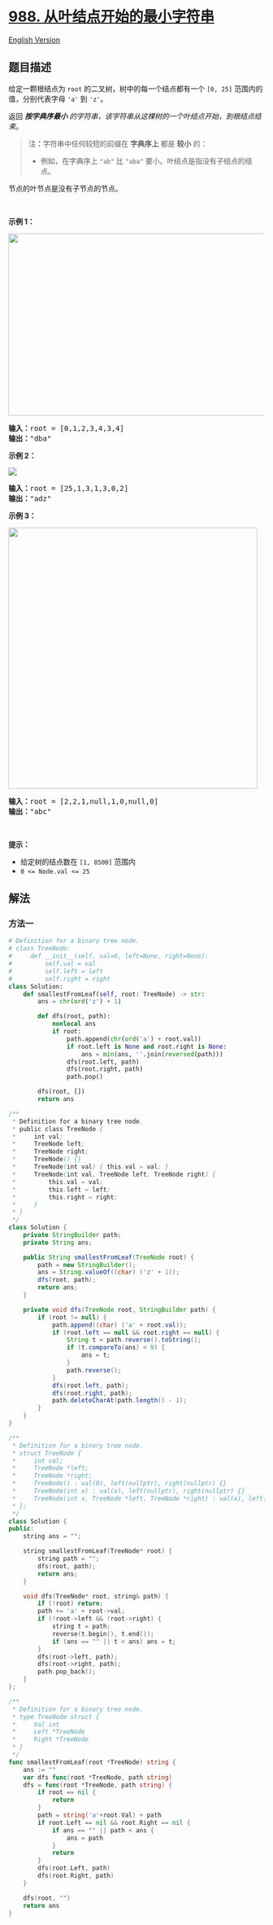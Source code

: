 # [988. 从叶结点开始的最小字符串](https://leetcode.cn/problems/smallest-string-starting-from-leaf)

[English Version](/solution/0900-0999/0988.Smallest%20String%20Starting%20From%20Leaf/README_EN.md)

<!-- tags:树,深度优先搜索,字符串,二叉树 -->

## 题目描述

<!-- 这里写题目描述 -->

<p>给定一颗根结点为&nbsp;<code>root</code>&nbsp;的二叉树，树中的每一个结点都有一个&nbsp;<code>[0, 25]</code>&nbsp;范围内的值，分别代表字母&nbsp;<code>'a'</code> 到&nbsp;<code>'z'</code>。</p>

<p>返回 <em><strong>按字典序最小</strong> 的字符串，该字符串从这棵树的一个叶结点开始，到根结点结束</em>。</p>

<blockquote>
<p>注<strong>：</strong>字符串中任何较短的前缀在 <strong>字典序上</strong> 都是 <strong>较小</strong> 的：</p>

<ul>
	<li>例如，在字典序上&nbsp;<code>"ab"</code> 比&nbsp;<code>"aba"</code>&nbsp;要小。叶结点是指没有子结点的结点。&nbsp;</li>
</ul>
</blockquote>

<p>节点的叶节点是没有子节点的节点。</p>

<p>&nbsp;</p>

<ol>
</ol>

<p><strong>示例 1：</strong></p>

<p><strong><img alt="" src="https://fastly.jsdelivr.net/gh/doocs/leetcode@main/solution/0900-0999/0988.Smallest%20String%20Starting%20From%20Leaf/images/tree1.png" style="height: 358px; width: 534px;" /></strong></p>

<pre>
<strong>输入：</strong>root = [0,1,2,3,4,3,4]
<strong>输出：</strong>"dba"
</pre>

<p><strong>示例 2：</strong></p>

<p><img src="https://fastly.jsdelivr.net/gh/doocs/leetcode@main/solution/0900-0999/0988.Smallest%20String%20Starting%20From%20Leaf/images/tree2.png" /></p>

<pre>
<strong>输入：</strong>root = [25,1,3,1,3,0,2]
<strong>输出：</strong>"adz"
</pre>

<p><strong>示例 3：</strong></p>

<p><img src="https://fastly.jsdelivr.net/gh/doocs/leetcode@main/solution/0900-0999/0988.Smallest%20String%20Starting%20From%20Leaf/images/tree3.png" style="height: 513px; width: 490px;" /></p>

<pre>
<strong>输入：</strong>root = [2,2,1,null,1,0,null,0]
<strong>输出：</strong>"abc"
</pre>

<p>&nbsp;</p>

<p><strong>提示：</strong></p>

<ul>
	<li>给定树的结点数在&nbsp;<code>[1, 8500]</code> 范围内</li>
	<li><code>0 &lt;= Node.val &lt;= 25</code></li>
</ul>

## 解法

### 方法一

<!-- tabs:start -->

```python
# Definition for a binary tree node.
# class TreeNode:
#     def __init__(self, val=0, left=None, right=None):
#         self.val = val
#         self.left = left
#         self.right = right
class Solution:
    def smallestFromLeaf(self, root: TreeNode) -> str:
        ans = chr(ord('z') + 1)

        def dfs(root, path):
            nonlocal ans
            if root:
                path.append(chr(ord('a') + root.val))
                if root.left is None and root.right is None:
                    ans = min(ans, ''.join(reversed(path)))
                dfs(root.left, path)
                dfs(root.right, path)
                path.pop()

        dfs(root, [])
        return ans
```

```java
/**
 * Definition for a binary tree node.
 * public class TreeNode {
 *     int val;
 *     TreeNode left;
 *     TreeNode right;
 *     TreeNode() {}
 *     TreeNode(int val) { this.val = val; }
 *     TreeNode(int val, TreeNode left, TreeNode right) {
 *         this.val = val;
 *         this.left = left;
 *         this.right = right;
 *     }
 * }
 */
class Solution {
    private StringBuilder path;
    private String ans;

    public String smallestFromLeaf(TreeNode root) {
        path = new StringBuilder();
        ans = String.valueOf((char) ('z' + 1));
        dfs(root, path);
        return ans;
    }

    private void dfs(TreeNode root, StringBuilder path) {
        if (root != null) {
            path.append((char) ('a' + root.val));
            if (root.left == null && root.right == null) {
                String t = path.reverse().toString();
                if (t.compareTo(ans) < 0) {
                    ans = t;
                }
                path.reverse();
            }
            dfs(root.left, path);
            dfs(root.right, path);
            path.deleteCharAt(path.length() - 1);
        }
    }
}
```

```cpp
/**
 * Definition for a binary tree node.
 * struct TreeNode {
 *     int val;
 *     TreeNode *left;
 *     TreeNode *right;
 *     TreeNode() : val(0), left(nullptr), right(nullptr) {}
 *     TreeNode(int x) : val(x), left(nullptr), right(nullptr) {}
 *     TreeNode(int x, TreeNode *left, TreeNode *right) : val(x), left(left), right(right) {}
 * };
 */
class Solution {
public:
    string ans = "";

    string smallestFromLeaf(TreeNode* root) {
        string path = "";
        dfs(root, path);
        return ans;
    }

    void dfs(TreeNode* root, string& path) {
        if (!root) return;
        path += 'a' + root->val;
        if (!root->left && !root->right) {
            string t = path;
            reverse(t.begin(), t.end());
            if (ans == "" || t < ans) ans = t;
        }
        dfs(root->left, path);
        dfs(root->right, path);
        path.pop_back();
    }
};
```

```go
/**
 * Definition for a binary tree node.
 * type TreeNode struct {
 *     Val int
 *     Left *TreeNode
 *     Right *TreeNode
 * }
 */
func smallestFromLeaf(root *TreeNode) string {
	ans := ""
	var dfs func(root *TreeNode, path string)
	dfs = func(root *TreeNode, path string) {
		if root == nil {
			return
		}
		path = string('a'+root.Val) + path
		if root.Left == nil && root.Right == nil {
			if ans == "" || path < ans {
				ans = path
			}
			return
		}
		dfs(root.Left, path)
		dfs(root.Right, path)
	}

	dfs(root, "")
	return ans
}
```

<!-- tabs:end -->

<!-- end -->
